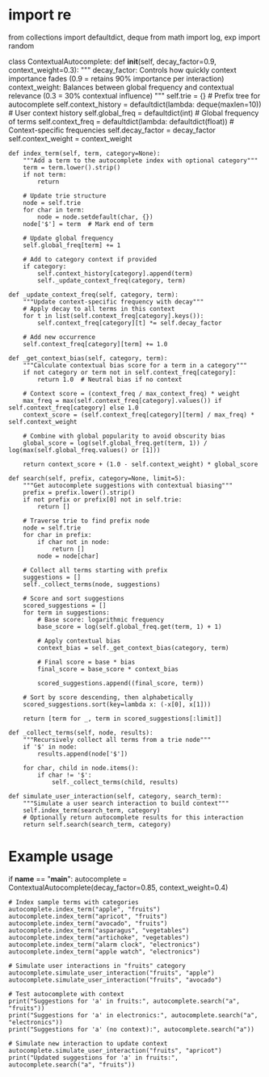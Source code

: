 # import re
from collections import defaultdict, deque
from math import log, exp
import random

class ContextualAutocomplete:
    def __init__(self, decay_factor=0.9, context_weight=0.3):
        """
        decay_factor: Controls how quickly context importance fades (0.9 = retains 90% importance per interaction)
        context_weight: Balances between global frequency and contextual relevance (0.3 = 30% contextual influence)
        """
        self.trie = {}  # Prefix tree for autocomplete
        self.context_history = defaultdict(lambda: deque(maxlen=10))  # User context history
        self.global_freq = defaultdict(int)  # Global frequency of terms
        self.context_freq = defaultdict(lambda: defaultdict(float))  # Context-specific frequencies
        self.decay_factor = decay_factor
        self.context_weight = context_weight

    def index_term(self, term, category=None):
        """Add a term to the autocomplete index with optional category"""
        term = term.lower().strip()
        if not term:
            return
            
        # Update trie structure
        node = self.trie
        for char in term:
            node = node.setdefault(char, {})
        node['$'] = term  # Mark end of term
        
        # Update global frequency
        self.global_freq[term] += 1
        
        # Add to category context if provided
        if category:
            self.context_history[category].append(term)
            self._update_context_freq(category, term)

    def _update_context_freq(self, category, term):
        """Update context-specific frequency with decay"""
        # Apply decay to all terms in this context
        for t in list(self.context_freq[category].keys()):
            self.context_freq[category][t] *= self.decay_factor
            
        # Add new occurrence
        self.context_freq[category][term] += 1.0

    def _get_context_bias(self, category, term):
        """Calculate contextual bias score for a term in a category"""
        if not category or term not in self.context_freq[category]:
            return 1.0  # Neutral bias if no context
        
        # Context score = (context_freq / max_context_freq) * weight
        max_freq = max(self.context_freq[category].values()) if self.context_freq[category] else 1.0
        context_score = (self.context_freq[category][term] / max_freq) * self.context_weight
        
        # Combine with global popularity to avoid obscurity bias
        global_score = log(self.global_freq.get(term, 1)) / log(max(self.global_freq.values() or [1]))
        
        return context_score + (1.0 - self.context_weight) * global_score

    def search(self, prefix, category=None, limit=5):
        """Get autocomplete suggestions with contextual biasing"""
        prefix = prefix.lower().strip()
        if not prefix or prefix[0] not in self.trie:
            return []
            
        # Traverse trie to find prefix node
        node = self.trie
        for char in prefix:
            if char not in node:
                return []
            node = node[char]
            
        # Collect all terms starting with prefix
        suggestions = []
        self._collect_terms(node, suggestions)
        
        # Score and sort suggestions
        scored_suggestions = []
        for term in suggestions:
            # Base score: logarithmic frequency
            base_score = log(self.global_freq.get(term, 1) + 1)
            
            # Apply contextual bias
            context_bias = self._get_context_bias(category, term)
            
            # Final score = base * bias
            final_score = base_score * context_bias
            
            scored_suggestions.append((final_score, term))
        
        # Sort by score descending, then alphabetically
        scored_suggestions.sort(key=lambda x: (-x[0], x[1]))
        
        return [term for _, term in scored_suggestions[:limit]]

    def _collect_terms(self, node, results):
        """Recursively collect all terms from a trie node"""
        if '$' in node:
            results.append(node['$'])
            
        for char, child in node.items():
            if char != '$':
                self._collect_terms(child, results)

    def simulate_user_interaction(self, category, search_term):
        """Simulate a user search interaction to build context"""
        self.index_term(search_term, category)
        # Optionally return autocomplete results for this interaction
        return self.search(search_term, category)

# Example usage
if __name__ == "__main__":
    autocomplete = ContextualAutocomplete(decay_factor=0.85, context_weight=0.4)
    
    # Index sample terms with categories
    autocomplete.index_term("apple", "fruits")
    autocomplete.index_term("apricot", "fruits")
    autocomplete.index_term("avocado", "fruits")
    autocomplete.index_term("asparagus", "vegetables")
    autocomplete.index_term("artichoke", "vegetables")
    autocomplete.index_term("alarm clock", "electronics")
    autocomplete.index_term("apple watch", "electronics")
    
    # Simulate user interactions in "fruits" category
    autocomplete.simulate_user_interaction("fruits", "apple")
    autocomplete.simulate_user_interaction("fruits", "avocado")
    
    # Test autocomplete with context
    print("Suggestions for 'a' in fruits:", autocomplete.search("a", "fruits"))
    print("Suggestions for 'a' in electronics:", autocomplete.search("a", "electronics"))
    print("Suggestions for 'a' (no context):", autocomplete.search("a"))
    
    # Simulate new interaction to update context
    autocomplete.simulate_user_interaction("fruits", "apricot")
    print("Updated suggestions for 'a' in fruits:", autocomplete.search("a", "fruits"))
